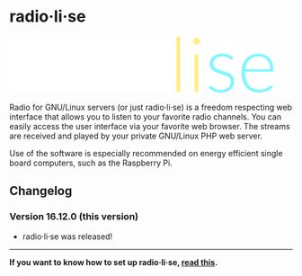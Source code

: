 # radio·li·se
<img src="radiolise.png" height=100em>

Radio for GNU/Linux servers (or just radio·li·se) is a freedom respecting web interface that allows you to listen to your favorite radio channels. You can easily access the user interface via your favorite web browser. The streams are received and played by your private GNU/Linux PHP web server.

Use of the software is especially recommended on energy efficient single board computers, such as the Raspberry Pi.

## Changelog
### Version 16.12.0 (this version)
* radio·li·se was released!

---

**If you want to know how to set up radio·li·se, [read this](BUILD.md).**
